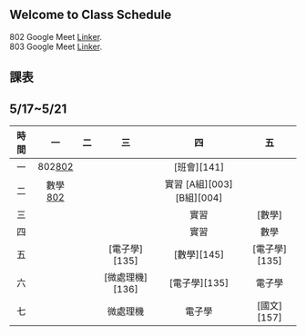## Welcome to Class Schedule

802 Google Meet [Linker](https://meet.google.com/lookup/gldzzmohsh?authuser=0&hs=179).  
803 Google Meet [Linker](https://meet.google.com/lookup/bcspmhcrce?authuser=0&hs=179).

##  課表

## 5/17~5/21

| 時間  |  一   |  二   |       三        |             四             |      五       |
| :---: | :---:  | :---: | :-------------: | :------------------------: | :-----------: |
|  一   |    802[802]   |       |                 |        [班會][141]         |               |
|  二   |    數學[802]   |       |                 | 實習 [A組][003] [B組][004] |               |
|  三   |       |       |                 |            實習            |    [數學]     |
|  四   |       |       |                 |            實習            |     數學      |
|  五   |       |       |  [電子學][135]  |        [數學][145]         | [電子學][135] |
|  六   |       |       | [微處理機][136] |       [電子學][135]        |    電子學     |
|  七   |       |       |    微處理機     |           電子學           |  [國文][157]  |

[802]:https://meet.google.com/zhd-qxdr-hid
[803]:https://meet.google.com/gxy-bjpm-dui

